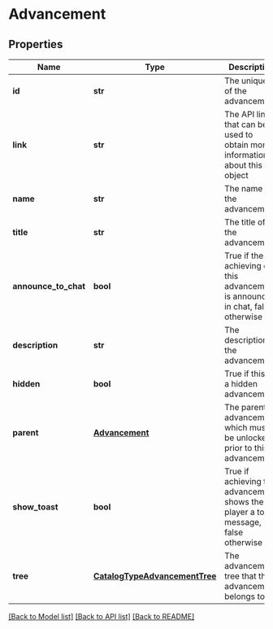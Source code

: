 # Advancement

## Properties
Name | Type | Description | Notes
------------ | ------------- | ------------- | -------------
**id** | **str** | The unique id of the advancement | 
**link** | **str** | The API link that can be used to obtain more information about this object | 
**name** | **str** | The name of the advancement | 
**title** | **str** | The title of the advancement | 
**announce_to_chat** | **bool** | True if the achieving of this advancement is announced in chat, false otherwise | [optional] 
**description** | **str** | The description of the advancement | [optional] 
**hidden** | **bool** | True if this is a hidden advancement | [optional] 
**parent** | [**Advancement**](Advancement.md) | The parent advancement, which must be unlocked prior to this advancement | [optional] 
**show_toast** | **bool** | True if achieving this advancement shows the player a toast message, false otherwise | [optional] 
**tree** | [**CatalogTypeAdvancementTree**](CatalogTypeAdvancementTree.md) | The advancement tree that this advancement belongs to | [optional] 

[[Back to Model list]](../README.md#documentation-for-models) [[Back to API list]](../README.md#documentation-for-api-endpoints) [[Back to README]](../README.md)


